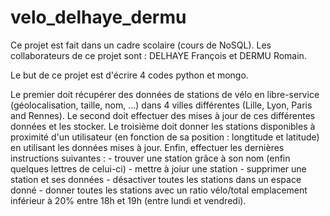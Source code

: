 # velo_delhaye_dermu

Ce projet est fait dans un cadre scolaire (cours de NoSQL). Les collaborateurs de ce projet sont : DELHAYE François et DERMU Romain. 

Le but de ce projet est d'écrire 4 codes python et mongo.

Le premier doit récupérer des données de stations de vélo en libre-service (géolocalisation, taille, nom, ...) dans 4 villes différentes (Lille, Lyon, Paris and
Rennes).
Le second doit effectuer des mises à jour de ces différentes données et les stocker.
Le troisième doit donner les stations disponibles à proximité d'un utilisateur (en fonction de sa position : longtitude et latitude) en utilisant les données mises à jour. 
Enfin, effectuer les dernières instructions suivantes :
	- trouver une station grâce à son nom (enfin quelques lettres de celui-ci)
	- mettre à joiur une station
	- supprimer une station et ses données
	- désactiver toutes les stations dans un espace donné
	- donner toutes les stations avec un ratio vélo/total emplacement inférieur à 20% entre 18h et 19h (entre lundi et vendredi).